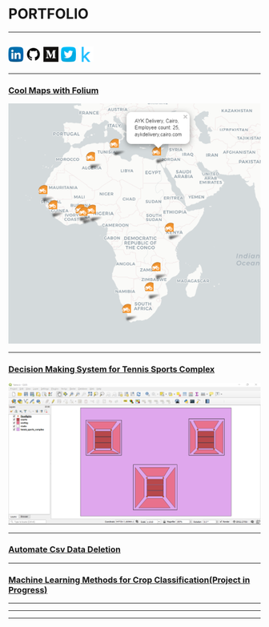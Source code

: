 # PORTFOLIO
---
## [<img width="30px" src="svgs/linkedin.svg">](https://www.linkedin.com/in/alberta-odamea-anim-ayeko) [<img width="30px" src="svgs/github.svg">](https://www.github.com/Alyeko) [<img width="30px" src="svgs/medium.svg">](https://alyeko.medium.com) [<img width="30px" src="svgs/twitter.svg">](https://www.twitter.com/Alyeko_) [<img width="30px" src="svgs/kaggle.svg">](https://www.kaggle.com/alyeko) 
---

### [Cool Maps with Folium](/coolmaps)
<img src="images/snapshot for portfo cool maps.png?raw=true"/>

---
### [Decision Making System for Tennis Sports Complex](/tennissportscomplex)
<img src="images/QGIS screenshot showing the 5 layers.png?raw=true"/>

---
### [Automate Csv Data Deletion](/automate_csv)


---
### [Machine Learning Methods for Crop Classification(Project in Progress)](/crop_classification)

---

<!--[Project 3 Title](http://example.com/) -->
<!--[Project 4 Title](http://example.com/) -->
<!--[Project 5 Title](http://example.com/) -->

---




---
<!--<p style="font-size:11px">Page template forked from <a href="https://github.com/evanca/quick-portfolio">evanca</a></p>
 Remove above link if you don't want to attibute -->
